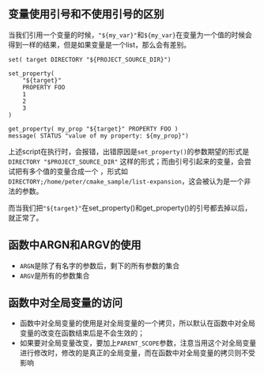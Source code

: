 ## 变量使用引号和不使用引号的区别
当我们引用一个变量的时候，`"${my_var}"`和`${my_var}`在变量为一个值的时候会得到一样的结果，但是如果变量是一个list，那么会有差别。

```
set( target DIRECTORY "${PROJECT_SOURCE_DIR}")

set_property(
	"${target}"
	PROPERTY FOO
	1
	2
	3
)

get_property( my_prop "${target}" PROPERTY FOO )
message( STATUS "value of my property: ${my_prop}")
```

上述script在执行时，会报错，出错原因是`set_property()`的参数期望的形式是`DIRECTORY "$PROJECT_SOURCE_DIR"` 这样的形式；而由引号引起来的变量，会尝试把有多个值的变量合成一个 ，形式如
`DIRECTORY;/home/peter/cmake_sample/list-expansion`，这会被认为是一个非法的参数。

而当我们把`"${target}"`在set_property()和get_property()的引号都去掉以后，就正常了。

## 函数中ARGN和ARGV的使用

- `ARGN`是除了有名字的参数后，剩下的所有参数的集合
- `ARGV`是所有的参数集合

## 函数中对全局变量的访问

- 函数中对全局变量的使用是对全局变量的一个拷贝，所以默认在函数中对全局变量的改变在函数结束后是不会生效的；
- 如果要对全局变量改变，要加上`PARENT_SCOPE`参数，注意当用这个对全局变量进行修改时，修改的是真正的全局变量，而在函数中对全局变量的拷贝则不受影响
